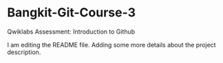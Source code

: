 # Bangkit-Git-Course-3
Qwiklabs Assessment: Introduction to Github

I am editing the README file. Adding some more details about the project description.
